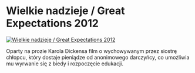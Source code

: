 Wielkie nadzieje / Great Expectations 2012 
=============
[![Wielkie nadzieje / Great Expectations 2012 ](http://vidos.pl/images/player.gif)](http://vidos.pl/wielkie-nadzieje-great-expectations-2012)

 Oparty na prozie Karola Dickensa film o wychowywanym przez siostrę chłopcu, który dostaje pieniądze od anonimowego darczyńcy, co umożliwia mu wyrwanie się z biedy i rozpoczęcie edukacji.
